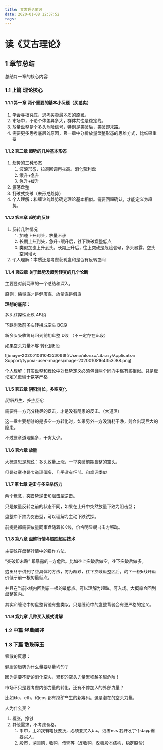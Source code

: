 ```yaml
---
title: 艾古理论笔记
date: 2020-01-08 12:07:52
tags:
---
```




# 读《艾古理论》



## 1 章节总结

总结每一章的核心内容

### 1.1 上篇 理论核心

#### 1.1.1 第一章 两个重要的基本小问题（买或卖）

1. 学会寻根究底，思考买卖最本质的原因。
2. 市场中，不论个体差异多大，群体共性是稳定的。
3. 放量盘整是个多头危险信号，特别是突破后，突破即末路。
4. 需要更多思考底层的原因，第一章中分析放量盘整形态的思维方式，比结果重要

#### 1.1.2 第二章 趋势的几种基本形态

1. 趋势的三种形态
   1. 波浪形态，拉高回调再拉高。消化获利盘
   2. 缓升+急升
   3. 急升+缓升
2. 震荡盘整
3. 打破式突破（未形成趋势）
4. 个人理解：和缠论的趋势确定理论基本相似。需要回踩确认，才能定义为趋势。

#### 1.1.3 第三章 趋势的反转

1. 反转几种情况
   1. 加速上升到头，放量不涨
   2. 长期上升到头，急升+缓升后，往下跌破盘整低点
   3. 类似加速上升到头。长期上升后，往上突破是危险信号，多头暴露，空头空间增大
2. 个人理解：本质还是考虑获利盘和是否有反转空间

#### 1.1.4 第四章 关于趋势及趋势转变的几个论断

主要是对前两章的一个总结和深入。

原则：缩量底才是健康底，放量底是假底

**理想的底部：**

多头试探性止跌 AB段

下跌刺激前多头转换成空头 BC段

新多头吸收筹码回到前期盘整 D段 （不一定存在此段）

如果空头力量不够 转化到E段

![image-20200108164353088](/Users/alonzo/Library/Application Support/typora-user-images/image-20200108164353088.png)

个人理解：其实盘整和缠论中对趋势定义必须包含两个同向中枢有些相似。只是缠论定义更偏于数学严格

#### 1.1.5 第五章 阴阳消长，多空变化

_阴阳相生，多空互化_

需要将一方充分耗尽的反击，才是没有隐患的反击。（大道理）

这一章主要想讲的是多空一方转化时，如果另外一方没消耗干净，则会出现巨大的隐患。

不过整章道理偏多，干货太少。

#### 1.1.6 第六章 放量

大概意思是想说：多头放量上涨，一举突破前期盘整的空头。

但是这章也是大道理偏多，几乎没有细节。和鸡汤类似

#### 1.1.7 第七章 逆击与多空杀伤力

两个概念，突击势逆击和阻击型逆击。

只是放量反转之前的状态不同，如果在上升中突然放量下跌为阻击型；

盘整中下跌为突击型，可以理解为主动下跌试探。

前提是都需要放量同事盘随着长K线，价格明显朝出击方移动。

#### 1.1.8 第八章 盘整行情与超跌超买技术

主要说在盘整行情中的操作方法。

“突破即末路” 即暴露的一方危险。比如往上突破后做空，往下突破后做多。

这里终于讲到了些具体的方法，何为超跌，往下突破盘整区后，的下一根k线开盘价低于前一根的最低点，

并且在当前k线内回到前一根的最低点。可以理解为超跌。可入场。大概率会回到盘整区内。

其实和缠论中的盘整背驰有些类似，只是缠论中的盘整背驰会有更严格的定义。

#### 1.1.9 第九章 几种买入模式讲解







### 1.2 中篇 经典阐述

### 1.3 下篇 散珠碎玉



零散的反思：

健康的趋势为什么量要尽量均匀？

因为需要不断的消化空头，累积的空头力量累积越多越危险！

市场不只是要考虑内部力量的转化，还有不停加入的外部力量？

比如btc，eth，和eos 都有挖矿产生的新筹码。这是潜在的空头力量。

人为什么买？

1. 看涨，挣钱
2. 其他需求，不考虑价格。
   1. 币市，比如我有笔钱要洗，必须要买入btc，或者eos 我开发了个dapp需要买入。
   2. 股市，逆回购，收购，借壳等（反收购，改善股本结构，稳定股价）



